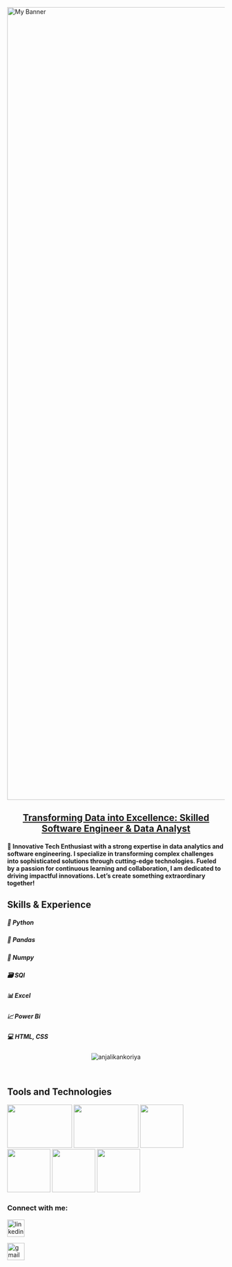 
<img width="1834" alt="My Banner" src="https://github.com/user-attachments/assets/626af54c-84eb-4ea7-a0fa-d774655e99ec">

<h2 align="center"> <u>Transforming Data into Excellence: Skilled Software Engineer & Data Analyst</u> </h2>

<h4> 🚀 Innovative Tech Enthusiast with a strong expertise in data analytics and software engineering. I specialize in transforming complex challenges into sophisticated solutions through cutting-edge technologies. Fueled by a passion for continuous learning and collaboration, I am dedicated to driving impactful innovations. Let’s create something extraordinary together! </h4>

<h2>Skills & Experience</h2>
<h5>🐍 Python</h5>
<h5> 🐼 Pandas</h5>
<h5> 🔢 Numpy</h5>
<h5> 🗃️ SQl</h5>
<h5> 📊 Excel</h5>
<h5> 📈 Power Bi</h5>
<h5> 💻 HTML, CSS</h5>

<p align="center"> <img  src="https://github-readme-stats.vercel.app/api?username=anjalikankoriya&show_icons=true&locale=en" alt="anjalikankoriya" /></p>
&nbsp;

<h2>Tools and Technologies</h2>
<img src = "https://github.com/user-attachments/assets/8f5875bc-7220-4cda-89a7-7b67802722b8" width="150" height="100"/>
<img src = "https://github.com/user-attachments/assets/8748955b-7a6c-43f8-bfaf-5d2413e8ea07" width="150" height="100"/>
<img src="https://github.com/user-attachments/assets/43035551-fc0d-42d0-b388-52855c6906cc" width="100" height="100"/>
<img src="https://github.com/user-attachments/assets/6fcd7e99-fa36-481f-9e81-a24e934e7c91"width="100" height="100"/>
<img src="https://github.com/user-attachments/assets/cfffcf56-7a29-4d2e-8774-32d337037aa8"width="100" height="100"/>
<img src="https://github.com/user-attachments/assets/1498caa5-3ae2-4e09-8fb9-455e0882bb40" width="100" height=100"/>

<h3 align="left">Connect with me:</h3>

[<img src='https://cdn.jsdelivr.net/npm/simple-icons@3.0.1/icons/linkedin.svg' alt='linkedin' height='40'>](https://www.linkedin.com/in/https://linkedin.com/in/anjali-kankoriya/)  

[<img src='https://cdn.jsdelivr.net/npm/simple-icons@3.0.1/icons/gmail.svg' alt='gmail' height='40'>](anjalikankoriya@gmail.com)  
